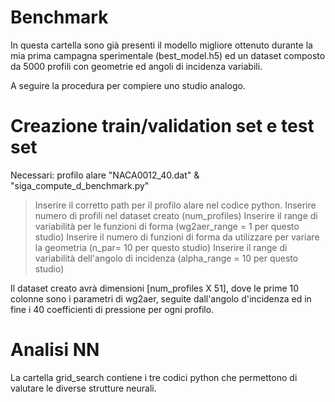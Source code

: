 # Benchmark

In questa cartella sono già presenti il modello migliore ottenuto durante la mia prima campagna sperimentale (best_model.h5) ed un dataset composto da 5000 profili con geometrie ed angoli di incidenza variabili.

A seguire la procedura per compiere uno studio analogo.

# Creazione train/validation set e test set

Necessari: profilo alare "NACA0012_40.dat" & "siga_compute_d_benchmark.py"

> Inserire il corretto path per il profilo alare nel codice python.
> Inserire numero di profili nel dataset creato (num_profiles)
> Inserire il range di variabilità per le funzioni di forma (wg2aer_range = 1 per questo studio)
> Inserire il numero di funzioni di forma da utilizzare per variare la geometria (n_par= 10 per questo studio)
> Inserire il range di variabilità dell'angolo di incidenza (alpha_range = 10 per questo studio)

Il dataset creato avrà dimensioni [num_profiles X 51], dove le prime 10 colonne sono i parametri di wg2aer, seguite dall'angolo d'incidenza ed in fine i 40 coefficienti di pressione per ogni profilo.

# Analisi NN

La cartella grid_search contiene i tre codici python che permettono di valutare le diverse strutture neurali.
